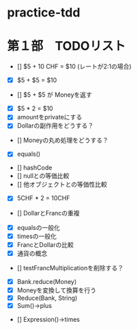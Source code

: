# practice-tdd

# 第１部　TODOリスト

- [] $5 +  10 CHF = $10 (レートが2:1の場合)
- [x] $5 + $5 = $10
- [] $5 + $5 が Moneyを返す
- [x] $5 * 2 = $10
- [x] amountをprivateにする
- [x] Dollarの副作用をどうする？
- [] Moneyの丸め処理をどうする？
- [x] equals()
- [] hashCode
- [] nullとの等価比較
- [] 他オブジェクトとの等価性比較
- [x] 5CHF * 2 = 10CHF
- [] DollarとFrancの重複
- [x] equalsの一般化
- [x] timesの一般化
- [x] FrancとDollarの比較
- [x] 通貨の概念
- [] testFrancMultiplicationを削除する？
- [X] Bank.reduce(Money)
- [x] Moneyを変換して換算を行う
- [x] Reduce(Bank, String)
- [x] Sum()->plus
- [] Expression()->times